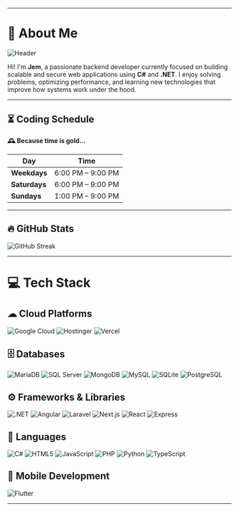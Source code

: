 

---

# 💫 About Me

![Header](https://github.com/user-attachments/assets/5299e153-f045-46f2-a9fc-46cb47dda3a4)

Hi! I'm **Jem**, a passionate backend developer currently focused on building scalable and secure web applications using **C#** and **.NET**. I enjoy solving problems, optimizing performance, and learning new technologies that improve how systems work under the hood.

---

## ⏳ Coding Schedule

**🕰️ Because time is gold...**

| Day        | Time             |
|------------|------------------|
| **Weekdays** | 6:00 PM – 9:00 PM |
| **Saturdays** | 6:00 PM – 9:00 PM |
| **Sundays**   | 1:00 PM – 9:00 PM |

---

## 🔥 GitHub Stats

![GitHub Streak](https://streak-stats.demolab.com?user=jmsjcmc&theme=dracula&border_radius=0&date_format=M%20j%5B%2C%20Y%5D)

---

# 💻 Tech Stack

## ☁ Cloud Platforms  
![Google Cloud](https://img.shields.io/badge/Google_Cloud-4285F4?style=for-the-badge&logo=google-cloud&logoColor=white)
![Hostinger](https://img.shields.io/badge/Hostinger-673DE6?style=for-the-badge&logo=hostinger&logoColor=white)
![Vercel](https://img.shields.io/badge/Vercel-000000?style=for-the-badge&logo=vercel&logoColor=white)

## 🗄️ Databases  
![MariaDB](https://img.shields.io/badge/MariaDB-003545?style=for-the-badge&logo=mariadb&logoColor=white)
![SQL Server](https://img.shields.io/badge/Microsoft%20SQL%20Server-CC2927?style=for-the-badge&logo=microsoft%20sql%20server&logoColor=white)
![MongoDB](https://img.shields.io/badge/MongoDB-4EA94B?style=for-the-badge&logo=mongodb&logoColor=white)
![MySQL](https://img.shields.io/badge/MySQL-005C84?style=for-the-badge&logo=mysql&logoColor=white)
![SQLite](https://img.shields.io/badge/Sqlite-003B57?style=for-the-badge&logo=sqlite&logoColor=white)
![PostgreSQL](https://img.shields.io/badge/PostgreSQL-316192?style=for-the-badge&logo=postgresql&logoColor=white)

## ⚙️ Frameworks & Libraries  
![.NET](https://img.shields.io/badge/.NET-512BD4?style=for-the-badge&logo=dotnet&logoColor=white)
![Angular](https://img.shields.io/badge/Angular-DD0031?style=for-the-badge&logo=angular&logoColor=white)
![Laravel](https://img.shields.io/badge/Laravel-FF2D20?style=for-the-badge&logo=laravel&logoColor=white)
![Next.js](https://img.shields.io/badge/Next.js-000?logo=nextdotjs&logoColor=fff&style=for-the-badge)
![React](https://img.shields.io/badge/React-61DAFB?logo=react&logoColor=000&style=for-the-badge)
![Express](https://img.shields.io/badge/Express-000?logo=express&logoColor=fff&style=for-the-badge)

## 🧠 Languages  
![C#](https://img.shields.io/badge/C%23-239120?style=for-the-badge&logo=csharp&logoColor=white)
![HTML5](https://img.shields.io/badge/HTML5-E34F26?style=for-the-badge&logo=html5&logoColor=white)
![JavaScript](https://img.shields.io/badge/JavaScript-323330?style=for-the-badge&logo=javascript&logoColor=F7DF1E)
![PHP](https://img.shields.io/badge/PHP-777BB4?style=for-the-badge&logo=php&logoColor=white)
![Python](https://img.shields.io/badge/Python-FFD43B?style=for-the-badge&logo=python&logoColor=blue)
![TypeScript](https://img.shields.io/badge/TypeScript-007ACC?style=for-the-badge&logo=typescript&logoColor=white)

## 📱 Mobile Development  
![Flutter](https://img.shields.io/badge/Flutter-02569B?style=for-the-badge&logo=flutter&logoColor=white)

---
